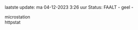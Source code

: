 laatste update: 
ma 04-12-2023  3:26   uur 
Status: FAALT - geel - 
<div class="service Y">microstation</div><div class="service Y">httpstat</div>